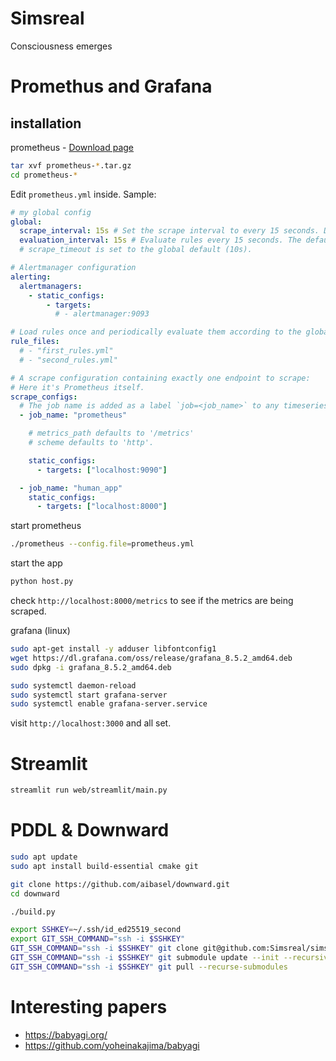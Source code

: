 # Simsreal
Consciousness emerges

# Promethus and Grafana
## installation

prometheus - [Download page](https://prometheus.io/download/)
```bash
tar xvf prometheus-*.tar.gz
cd prometheus-*
```

Edit `prometheus.yml` inside. Sample:
```yaml
# my global config
global:
  scrape_interval: 15s # Set the scrape interval to every 15 seconds. Default is every 1 minute.
  evaluation_interval: 15s # Evaluate rules every 15 seconds. The default is every 1 minute.
  # scrape_timeout is set to the global default (10s).

# Alertmanager configuration
alerting:
  alertmanagers:
    - static_configs:
        - targets:
          # - alertmanager:9093

# Load rules once and periodically evaluate them according to the global 'evaluation_interval'.
rule_files:
  # - "first_rules.yml"
  # - "second_rules.yml"

# A scrape configuration containing exactly one endpoint to scrape:
# Here it's Prometheus itself.
scrape_configs:
  # The job name is added as a label `job=<job_name>` to any timeseries scraped from this config.
  - job_name: "prometheus"

    # metrics_path defaults to '/metrics'
    # scheme defaults to 'http'.

    static_configs:
      - targets: ["localhost:9090"]

  - job_name: "human_app"
    static_configs:
      - targets: ["localhost:8000"]

```

start prometheus
```bash
./prometheus --config.file=prometheus.yml
```

start the app
```bash
python host.py
```

check `http://localhost:8000/metrics` to see if the metrics are being scraped.

grafana (linux)
```bash
sudo apt-get install -y adduser libfontconfig1
wget https://dl.grafana.com/oss/release/grafana_8.5.2_amd64.deb
sudo dpkg -i grafana_8.5.2_amd64.deb

sudo systemctl daemon-reload
sudo systemctl start grafana-server
sudo systemctl enable grafana-server.service
```

visit `http://localhost:3000` and all set.

# Streamlit
```bash
streamlit run web/streamlit/main.py
```

# PDDL & Downward
```bash
sudo apt update
sudo apt install build-essential cmake git

git clone https://github.com/aibasel/downward.git
cd downward

./build.py
```


```bash
export SSHKEY=~/.ssh/id_ed25519_second
export GIT_SSH_COMMAND="ssh -i $SSHKEY"
GIT_SSH_COMMAND="ssh -i $SSHKEY" git clone git@github.com:Simsreal/simsreal.git
GIT_SSH_COMMAND="ssh -i $SSHKEY" git submodule update --init --recursive
GIT_SSH_COMMAND="ssh -i $SSHKEY" git pull --recurse-submodules
```

# Interesting papers
* https://babyagi.org/
* https://github.com/yoheinakajima/babyagi
